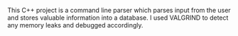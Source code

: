 This C++ project is a command line parser which parses input from the user and stores valuable information into a database. I used VALGRIND to detect any memory leaks and debugged accordingly. 

